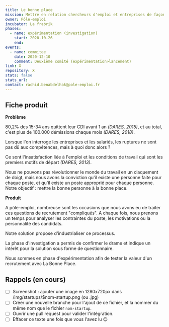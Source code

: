 ```yaml
---
title: Le bonne place 
mission: Mettre en relation chercheurs d'emploi et entreprises de façon à ce que cela dure  
owner: Pôle-emploi 
incubator: La frabrik 
phases: 
  - name: expérimentation (investigation)
    start: 2020-10-26 
    end: 
events: 
  - name: commitee
    date: 2020-12-10 
    comment: Deuxième comité (expérimentation>lancement) 
link: X
repository: X 
stats: false 
stats_url: 
contact: rachid.benabdelhak@pole-emploi.fr 
---
```


## Fiche produit

**Problème**
 
80,2% des 15-34 ans quittent leur CDI avant 1 an *(DARES, 2015)*, et au total, c'est plus de 100.000 démissions chaque mois *(DARES, 2018)*.
 
Lorsque l'on interroge les entreprises et les salariés, les ruptures ne sont pas dû aux compétences, mais à quoi donc alors ?
 
Ce sont l'insatisfaction liée à l'emploi et les conditions de travail qui sont les premiers motifs de départ *(DARES, 2013)*.
 
Nous ne pouvons pas révolutionner le monde du travail en un claquement de doigt, mais nous avons la conviction qu'il existe une personne faite pour chaque poste, et qu'il existe un poste approprié pour chaque personne. Notre objectif : mettre la bonne personne à la bonne place.
 
**Produit**
 
A pôle-emploi, nombreuse sont les occasions que nous avons eu de traiter ces questions de recrutement "compliqués". A chaque fois, nous prenons un temps pour analyser les contraintes du poste, les motivations ou la personnalité des candidats.
 
Notre solution propose d'industrialiser ce processus.
 
La phase d'investigation a permis de confirmer le drame et indique un intérêt pour la solution sous forme de questionnaire.
 
Nous sommes en phase d'expérimentation afin de tester la valeur d'un recrutement avec La Bonne Place.


## Rappels (en cours)

- [ ] Screenshot : ajouter une image en 1280x720px dans /img/startups/$nom-startup.png (ou .jpg)
- [ ] Créer une nouvelle branche pour l'ajout de ce fichier, et la nommer du même nom que le fichier `nom-startup`.
- [ ] Ouvrir une pull request pour valider l'intégration.
- [ ] Effacer ce texte une fois que vous l'avez lu 😉
